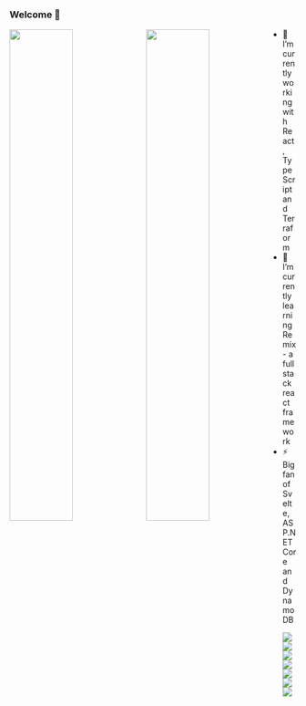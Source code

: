 ### Welcome 👋

<img align="left" width="47%" src="https://github-readme-stats.vercel.app/api?username=fabiosvbbd&show_icons=true" />
<img align="left" width="47%"  src="https://github-readme-stats.vercel.app/api/top-langs/?username=fabiosvbbd" />

- 🔭 I’m currently working with React, TypeScript and Terraform
- 🌱 I’m currently learning Remix - a fullstack react framework
- ⚡ Big fan of Svelte, ASP.NET Core and DynamoDB

<img align="left" src="https://img.shields.io/badge/AWS-%23FF9900.svg?style=for-the-badge&logo=amazon-aws&logoColor=white" />
<img align="left" src="https://img.shields.io/badge/TypeScript-007ACC?style=for-the-badge&logo=typescript&logoColor=white" />
<img align="left" src="https://img.shields.io/badge/C%23-239120?style=for-the-badge&logo=c-sharp&logoColor=white" />
<img align="left" src="https://img.shields.io/badge/React-20232A?style=for-the-badge&logo=react&logoColor=61DAFB" />
<img align="left" src="https://img.shields.io/badge/Svelte-4A4A55?style=for-the-badge&logo=svelte&logoColor=FF3E00" />
<img align="left" src="https://img.shields.io/badge/PostgreSQL-316192?style=for-the-badge&logo=postgresql&logoColor=white" />
<img align="left" src="https://img.shields.io/badge/Raspberry%20Pi-A22846?style=for-the-badge&logo=Raspberry%20Pi&logoColor=white" />

